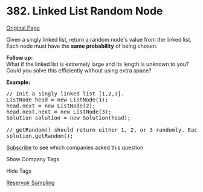 # 382. Linked List Random Node

[Original Page](https://leetcode.com/problems/linked-list-random-node/)

Given a singly linked list, return a random node's value from the linked list. Each node must have the **same probability** of being chosen.

**Follow up:**  
What if the linked list is extremely large and its length is unknown to you? Could you solve this efficiently without using extra space?

**Example:**

<pre>// Init a singly linked list [1,2,3].
ListNode head = new ListNode(1);
head.next = new ListNode(2);
head.next.next = new ListNode(3);
Solution solution = new Solution(head);

// getRandom() should return either 1, 2, or 3 randomly. Each element should have equal probability of returning.
solution.getRandom();
</pre>

<div>

[Subscribe](/subscribe/) to see which companies asked this question

</div>

<div>

<div id="company_tags" class="btn btn-xs btn-warning">Show Company Tags</div>

<span class="hidebutton" style="display: none;">[Google](/company/google/)</span></div>

<div>

<div id="tags" class="btn btn-xs btn-warning">Hide Tags</div>

<span class="hidebutton" style="display: inline;">[Reservoir Sampling](/tag/reservoir-sampling/)</span></div>